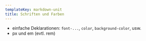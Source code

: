 ```yaml
---
templateKey: markdown-unit
title: Schriften und Farben
---
```


- einfache Deklarationen: `font-...`, `color`, `background-color`, usw.
- px und em (evtl. rem)

